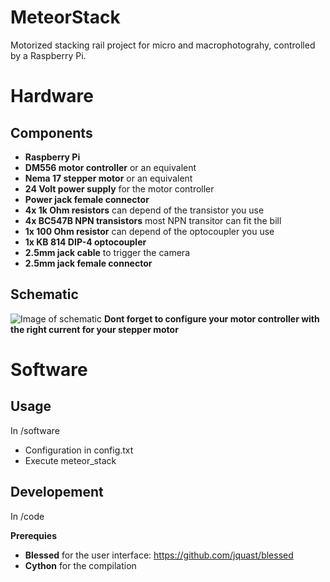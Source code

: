 # MeteorStack
Motorized stacking rail project for micro and macrophotograhy, controlled by a Raspberry Pi.

# Hardware
## Components
- **Raspberry Pi**
- **DM556 motor controller** or an equivalent
- **Nema 17 stepper motor** or an equivalent
- **24 Volt power supply** for the motor controller
- **Power jack female connector**
- **4x 1k Ohm resistors** can depend of the transistor you use
- **4x BC547B NPN transistors** most NPN transitor can fit the bill
- **1x 100 Ohm resistor** can depend of the optocoupler you use
- **1x KB 814 DIP-4 optocoupler**
- **2.5mm jack cable** to trigger the camera
- **2.5mm jack female connector** 

## Schematic
![Image of schematic](https://github.com/Vincentdecursay/MeteorStack/blob/main/hardware/hardware_schematic.png)
**Dont forget to configure your motor controller with the right current for your stepper motor**

# Software
## Usage
In /software
- Configuration in config.txt
- Execute meteor_stack

## Developement
In /code

**Prerequies**
- **Blessed** for the user interface: https://github.com/jquast/blessed
- **Cython** for the compilation
